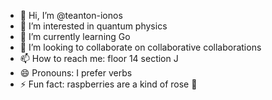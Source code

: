 - 👋 Hi, I’m @teanton-ionos
- 👀 I’m interested in quantum physics
- 🌱 I’m currently learning Go
- 💞️ I’m looking to collaborate on collaborative collaborations
- 📫 How to reach me: floor 14 section J
- 😄 Pronouns: I prefer verbs
- ⚡ Fun fact: raspberries are a kind of rose 🌹

<!---
teanton-ionos/teanton-ionos is a ✨ special ✨ repository because its `README.md` (this file) appears on your GitHub profile.
You can click the Preview link to take a look at your changes.
--->
